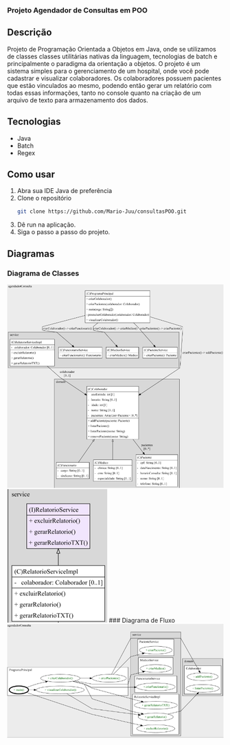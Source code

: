 ###  Projeto Agendador de Consultas em POO
## Descrição
Projeto de Programação Orientada a Objetos em Java, onde se utilizamos de classes classes utilitárias nativas da linguagem, tecnologias de batch e principalmente o paradigma da orientação a objetos. O projeto é um sistema simples para o gerenciamento de um hospital, onde você pode cadastrar e visualizar colaboradores. Os colaboradores possuem pacientes que estão vinculados ao mesmo, podendo então gerar um relatório com todas essas informações, tanto no console quanto na criação de um arquivo de texto para armazenamento dos dados. 

## Tecnologias
- Java
- Batch
- Regex


## Como usar
1. Abra sua IDE Java de preferência
2. Clone o repositório
   ```sh
   git clone https://github.com/Mario-Juu/consultasPOO.git
   ```
3. Dê run na aplicação.
4. Siga o passo a passo do projeto.

## Diagramas
### Diagrama de Classes
<img src="imagem_2024-03-23_192322809.png">
<img src="imagem_2024-03-23_200202762.png">
### Diagrama de Fluxo
<img src="imagem_2024-03-23_192435762.png">


 
